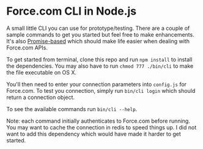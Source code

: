 # Force.com CLI in Node.js

A small little CLI you can use for prototype/testing. There are a couple of sample commands to get you started but feel free to make enhancements. It's also [Promise-based](https://github.com/kriskowal/q) which should make life easier when dealing with Force.com APIs.

To get started from terminal, clone this repo and run `npm install` to install the dependencies. You may also have to run `chmod 777 ./bin/cli` to make the file executable on OS X. 

You'll then need to enter your connection parameters into `config.js` for Force.com. To test you connection, simply run `bin/cli login` which should return a connection object.

To see the available commands run `bin/cli --help`.

Note: each command initially authenticates to Force.com before running. You may want to cache the connection in redis to speed things up. I did not want to add this dependency which would have made it harder to get started.